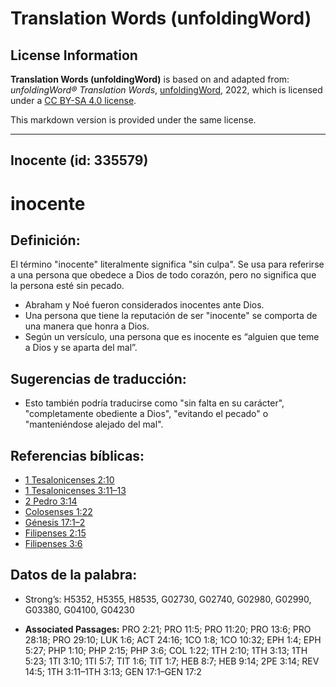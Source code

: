 # Translation Words (unfoldingWord)

## License Information

**Translation Words (unfoldingWord)** is based on and adapted from: _unfoldingWord® Translation Words_, [unfoldingWord](https://unfoldingword.org/utw), 2022, which is licensed under a [CC BY-SA 4.0 license](https://creativecommons.org/licenses/by-sa/4.0/legalcode.en).

This markdown version is provided under the same license.



--------------------------------

## Inocente (id: 335579)

inocente
========

Definición:
-----------

El término "inocente" literalmente significa "sin culpa". Se usa para referirse a una persona que obedece a Dios de todo corazón, pero no significa que la persona esté sin pecado.

* Abraham y Noé fueron considerados inocentes ante Dios.
* Una persona que tiene la reputación de ser "inocente" se comporta de una manera que honra a Dios.
* Según un versículo, una persona que es inocente es “alguien que teme a Dios y se aparta del mal”.

Sugerencias de traducción:
--------------------------

* Esto también podría traducirse como "sin falta en su carácter", "completamente obediente a Dios", "evitando el pecado" o "manteniéndose alejado del mal".

Referencias bíblicas:
---------------------

* [1 Tesalonicenses 2:10](https://ref.ly/1Thess2:10)
* [1 Tesalonicenses 3:11–13](https://ref.ly/1Thess3:11-1Thess3:13)
* [2 Pedro 3:14](https://ref.ly/2Pet3:14)
* [Colosenses 1:22](https://ref.ly/Col1:22)
* [Génesis 17:1–2](https://ref.ly/Gen17:1-Gen17:2)
* [Filipenses 2:15](https://ref.ly/Phil2:15)
* [Filipenses 3:6](https://ref.ly/Phil3:6)

Datos de la palabra:
--------------------

* Strong’s: H5352, H5355, H8535, G02730, G02740, G02980, G02990, G03380, G04100, G04230

* **Associated Passages:** PRO 2:21; PRO 11:5; PRO 11:20; PRO 13:6; PRO 28:18; PRO 29:10; LUK 1:6; ACT 24:16; 1CO 1:8; 1CO 10:32; EPH 1:4; EPH 5:27; PHP 1:10; PHP 2:15; PHP 3:6; COL 1:22; 1TH 2:10; 1TH 3:13; 1TH 5:23; 1TI 3:10; 1TI 5:7; TIT 1:6; TIT 1:7; HEB 8:7; HEB 9:14; 2PE 3:14; REV 14:5; 1TH 3:11–1TH 3:13; GEN 17:1–GEN 17:2

